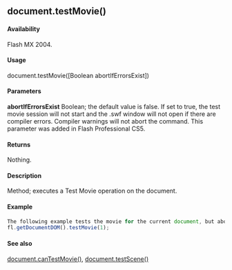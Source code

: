 ## document.testMovie()

#### Availability

Flash MX 2004.

#### Usage

document.testMovie([Boolean abortIfErrorsExist])

#### Parameters

**abortIfErrorsExist** Boolean; the default value is false. If set to true, the test movie session will not start and the .swf window will not open if there are compiler errors. Compiler warnings will not abort the command. This parameter was added in Flash Professional CS5.

#### Returns

Nothing.

#### Description

Method; executes a Test Movie operation on the document.

#### Example

```javascript
The following example tests the movie for the current document, but aborts the test movie if compiler errors exist:
fl.getDocumentDOM().testMovie(1);

```
#### See also

[document.canTestMovie()](../Document_object/docume27.md), [document.testScene()](../Document_object/docu5979.md)

<span id="document.testScene()" class="anchor"></span>
